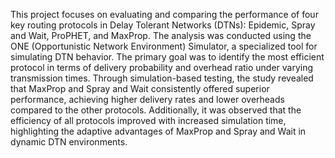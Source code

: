 This project focuses on evaluating and comparing the performance of four key routing protocols in Delay Tolerant Networks (DTNs): Epidemic, Spray and Wait, ProPHET, and MaxProp. The analysis was conducted using the ONE (Opportunistic Network Environment) Simulator, a specialized tool for simulating DTN behavior. The primary goal was to identify the most efficient protocol in terms of delivery probability and overhead ratio under varying transmission times. Through simulation-based testing, the study revealed that MaxProp and Spray and Wait consistently offered superior performance, achieving higher delivery rates and lower overheads compared to the other protocols. Additionally, it was observed that the efficiency of all protocols improved with increased simulation time, highlighting the adaptive advantages of MaxProp and Spray and Wait in dynamic DTN environments.
